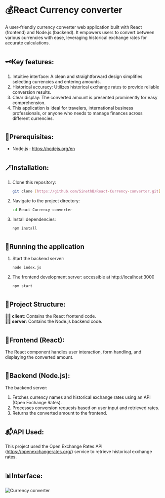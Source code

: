 # 💰React Currency converter

A user-friendly currency converter web application built with React (frontend) and Node.js (backend). It empowers users to convert between various currencies with ease, leveraging historical exchange rates for accurate calculations.
#
## **🗝️Key features:**

1. Intuitive interface: A clean and straightforward design simplifies selecting currencies and entering amounts.
2. Historical accuracy: Utilizes historical exchange rates to provide reliable conversion results.
3. Clear display: The converted amount is presented prominently for easy comprehension.
4. This application is ideal for travelers, international business professionals, or anyone who needs to manage finances across different currencies.

#

## **🥋Prerequisites:**

- Node.js : https://nodejs.org/en
#
## **🪄Installation:**

1. Clone this repository:

   ```bash
   git clone [https://github.com/SinethB/React-Currency-converter.git](https://github.com/SinethB/React-Currency-converter.git)

2. Navigate to the project directory:
   ```bash
   cd React-Currency-converter

3. Install dependencies:
   ```bash
   npm install
   
#
## **🏇Running the application**

1. Start the backend server:
   ```bash
   node index.js

2. The frontend development server:
   accessible at http://localhost:3000
    ```bash
   npm start

#
## **🩻Project Structure:**

👨‍🌾 **client**: Contains the React frontend code.  
👨‍💼 **server**: Contains the Node.js backend code.

#
## **💌Frontend (React):**

The React component handles user interaction, form handling, and displaying the converted amount.

#
## **📝Backend (Node.js):**

The backend server:

1. Fetches currency names and historical exchange rates using an API (Open Exchange Rates).
2. Processes conversion requests based on user input and retrieved rates.
3. Returns the converted amount to the frontend.

#
## **📬API Used:**

This project used the Open Exchange Rates API (https://openexchangerates.org/) service to retrieve historical exchange rates.

# 
## **📊Interface:**
![Currency converter](/images/interface.png)


